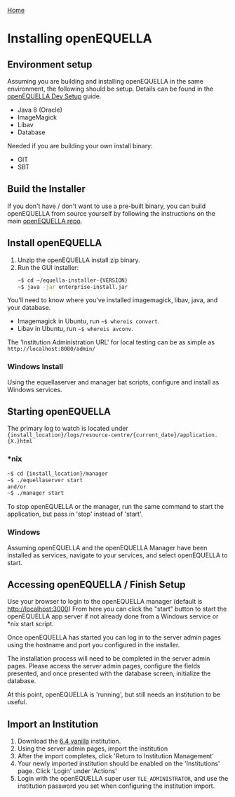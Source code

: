 [Home](https://equella.github.io/)

# Installing openEQUELLA

## Environment setup
Assuming you are building and installing openEQUELLA in the same environment, the following should be setup.  Details can be found in the [openEQUELLA Dev Setup](https://github.com/equella/Equella#download-required-software) guide.

- Java 8 (Oracle)
- ImageMagick
- Libav
- Database

Needed if you are building your own install binary:
- GIT
- SBT

## Build the Installer

If you don't have / don't want to use a pre-built binary, you can build openEQUELLA from source yourself by following the instructions on the main [openEQUELLA repo](https://github.com/equella/Equella).

## Install openEQUELLA
1. Unzip the openEQUELLA install zip binary.
1. Run the GUI installer:
    ```bash
    ~$ cd ~/equella-installer-{VERSION}
    ~$ java -jar enterprise-install.jar
    ```
You'll need to know where you've installed imagemagick, libav, java, and your database.
- Imagemagick in Ubuntu, run ```~$ whereis convert```.
- Libav in Ubuntu, run ```~$ whereis avconv```.

The 'Institution Administration URL' for local testing can be as simple as ```http://localhost:8080/admin/```

### Windows Install
Using the equellaserver and manager bat scripts, configure and install as Windows services.

## Starting openEQUELLA
The primary log to watch is located under ```{install_location}/logs/resource-centre/{current_date}/application.{X.}html```

### \*nix
```bash
~$ cd {install_location}/manager
~$ ./equellaserver start
and/or
~$ ./manager start
```
To stop openEQUELLA or the manager, run the same command to start the application, but pass in 'stop' instead of 'start'.

### Windows
Assuming openEQUELLA and the openEQUELLA Manager have been installed as services, navigate to your services, and select openEQUELLA to start.

## Accessing openEQUELLA / Finish Setup
Use your browser to login to the openEQUELLA manager (default is <http://localhost:3000>)
From here you can click the "start" button to start the openEQUELLA app server if not already done from a Windows service or \*nix start script.

Once openEQUELLA has started you can log in to the server admin pages using the hostname and port you configured in the installer.

The installation process will need to be completed in the server admin pages.  Please access the server admin pages, configure the fields presented, and once presented with the database screen, initialize the database.

At this point, openEQUELLA is 'running', but still needs an institution to be useful.

## Import an Institution
1. Download the [6.4 vanilla](https://github.com/equella/equella.github.io/blob/master/guides/6.4VanillaReferenceInstitution.tgz) institution.
1. Using the server admin pages, import the institution
1. After the import completes, click 'Return to Institution Management'
1. Your newly imported institution should be enabled on the 'Institutions' page.  Click 'Login' under 'Actions'
1. Login with the openEQUELLA super user ```TLE_ADMINISTRATOR```, and use the institution password you set when configuring the institution import.
